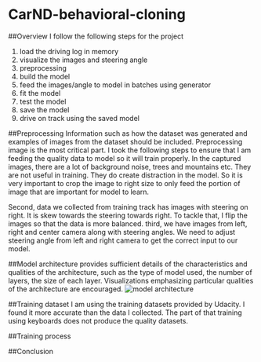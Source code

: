 # CarND-behavioral-cloning

##Overview
I follow the following steps for the project  
  1. load the driving log in memory  
  2. visualize the images and steering angle  
  3. preprocessing  
  4. build the model  
  5. feed the images/angle to model in batches using generator  
  6. fit the model   
  7. test the model  
  8. save the model  
  9. drive on track using the saved model  


##Preprocessing
Information such as how the dataset was generated and examples of images from the dataset should be included.
Preprocessing image is the most critical part. I took the following steps to ensure that I am feeding the quality data to model so it will train properly. In the captured images, there are a lot of background noise, trees and mountains  etc. They are not useful in training. They do create distraction in the model. So it is very important to crop the image to right size to only feed the portion of image that are important for model to learn. 

Second, data we collected from training track has images with steering on right. It is skew towards the steering towards right. To tackle that, I flip the images so that the data is more balanced. third, we have images from left, right and center camera along with steering angles. We need to adjust steering angle from left and right camera to get the correct input to our model. 

##Model architecture
provides sufficient details of the characteristics and qualities of the architecture, such as the type of model used, the number of layers, the size of each layer. Visualizations emphasizing particular qualities of the architecture are encouraged.
![model architecture](https://github.com/saurabhwl/CarND-behavioral-cloning/images/model_architecture.png)

##Training dataset 
I am using the training datasets provided by Udacity. I found it more accurate than the data I collected. The part of that training using keyboards does not produce the quality datasets. 

##Training process

##Conclusion

